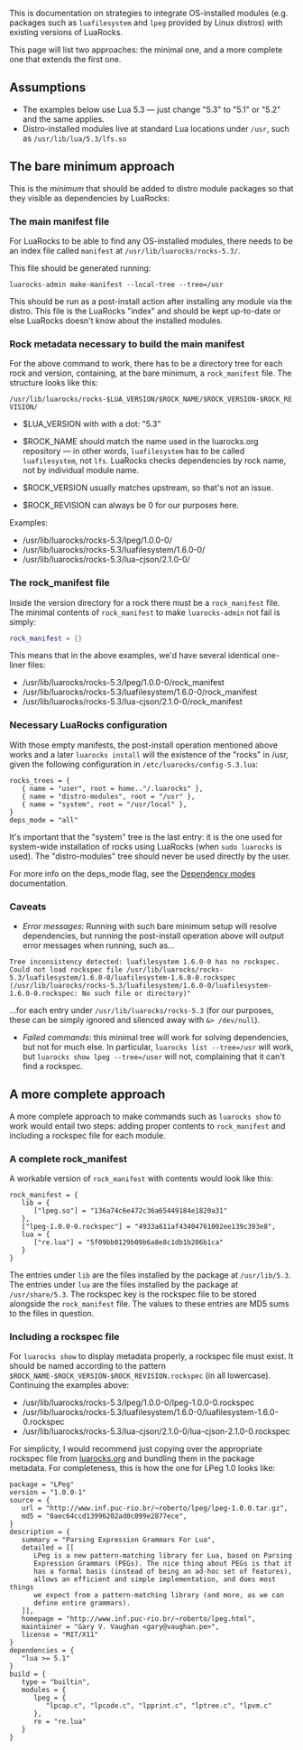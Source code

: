 This is documentation on strategies to integrate OS-installed modules (e.g. packages such as `luafilesystem` and `lpeg` provided by Linux distros) with existing versions of LuaRocks.

This page will list two approaches: the minimal one, and a more complete one that extends the first one.

## Assumptions

* The examples below use Lua 5.3 — just change "5.3" to "5.1" or "5.2" and the same applies.
* Distro-installed modules live at standard Lua locations under `/usr`, such as `/usr/lib/lua/5.3/lfs.so`

## The bare minimum approach

This is the _minimum_ that should be added to distro module packages so that they visible as dependencies by LuaRocks:

### The main manifest file

For LuaRocks to be able to find any OS-installed modules, there needs to be an index file called `manifest` at `/usr/lib/luarocks/rocks-5.3/`.

This file should be generated running:

```
luarocks-admin make-manifest --local-tree --tree=/usr
```

This should be run as a post-install action after installing any module via the distro. This file is the LuaRocks "index" and should be kept up-to-date or else LuaRocks doesn't know about the installed modules.

### Rock metadata necessary to build the main manifest

For the above command to work, there has to be a directory tree for each rock and version, containing, at the bare minimum, a `rock_manifest` file. The structure looks like this:

`/usr/lib/luarocks/rocks-$LUA_VERSION/$ROCK_NAME/$ROCK_VERSION-$ROCK_REVISION/`

* $LUA_VERSION with with a dot: "5.3"

* $ROCK_NAME should match the name used in the luarocks.org repository — in other words, `luafilesystem` has to be called `luafilesystem`, not `lfs`. LuaRocks checks dependencies by rock name, not by individual module name.

* $ROCK_VERSION usually matches upstream, so that's not an issue.

* $ROCK_REVISION can always be 0 for our purposes here.

Examples:

* /usr/lib/luarocks/rocks-5.3/lpeg/1.0.0-0/
* /usr/lib/luarocks/rocks-5.3/luafilesystem/1.6.0-0/
* /usr/lib/luarocks/rocks-5.3/lua-cjson/2.1.0-0/

### The rock_manifest file

Inside the version directory for a rock there must be a `rock_manifest` file. The minimal contents of `rock_manifest` to make `luarocks-admin` not fail is simply:

```lua
rock_manifest = {}
```

This means that in the above examples, we'd have several identical one-liner files:

* /usr/lib/luarocks/rocks-5.3/lpeg/1.0.0-0/rock_manifest
* /usr/lib/luarocks/rocks-5.3/luafilesystem/1.6.0-0/rock_manifest
* /usr/lib/luarocks/rocks-5.3/lua-cjson/2.1.0-0/rock_manifest

### Necessary LuaRocks configuration

With those empty manifests, the post-install operation mentioned above works and a later `luarocks install` will the existence of the "rocks" in /usr, given the following configuration in `/etc/luarocks/config-5.3.lua`:

```
rocks_trees = {
   { name = "user", root = home.."/.luarocks" },
   { name = "distro-modules", root = "/usr" },
   { name = "system", root = "/usr/local" },
}
deps_mode = "all"
```

It's important that the "system" tree is the last entry: it is the one used for system-wide installation of rocks using LuaRocks (when `sudo luarocks` is used). The "distro-modules" tree should never be used directly by the user.

For more info on the deps_mode flag, see the [Dependency modes](https://github.com/keplerproject/luarocks/wiki/Dependencies#Dependency_modes) documentation.

### Caveats

* *Error messages*: Running with such bare minimum setup will resolve dependencies, but running the post-install operation above will output error messages when running, such as...
```
Tree inconsistency detected: luafilesystem 1.6.0-0 has no rockspec. Could not load rockspec file /usr/lib/luarocks/rocks-5.3/luafilesystem/1.6.0-0/luafilesystem-1.6.0-0.rockspec (/usr/lib/luarocks/rocks-5.3/luafilesystem/1.6.0-0/luafilesystem-1.6.0-0.rockspec: No such file or directory)"
```
...for each entry under `/usr/lib/luarocks/rocks-5.3` (for our purposes, these can be simply ignored and silenced away with `&> /dev/null`).

* *Failed commands*: this minimal tree will work for solving dependencies, but not for much else. In particular, `luarocks list --tree=/usr` will work, but `luarocks show lpeg --tree=/user` will not, complaining that it can't find a rockspec.

## A more complete approach

A more complete approach to make commands such as `luarocks show` to work would entail two steps: adding proper contents to `rock_manifest` and including a rockspec file for each module.

### A complete rock_manifest

A workable version of `rock_manifest` with contents would look like this:

```
rock_manifest = {
   lib = {
      ["lpeg.so"] = "136a74c6e472c36a65449184e1820a31"
   },
   ["lpeg-1.0.0-0.rockspec"] = "4933a611af43404761002ee139c393e8",
   lua = {
      ["re.lua"] = "5f09bb0129b09b6a8e8c1db1b206b1ca"
   }
}
```

The entries under `lib` are the files installed by the package at `/usr/lib/5.3`.
The entries under `lua` are the files installed by the package at `/usr/share/5.3`.
The rockspec key is the rockspec file to be stored alongside the `rock_manifest` file.
The values to these entries are MD5 sums to the files in question.

### Including a rockspec file

For `luarocks show` to display metadata properly, a rockspec file must exist. It should be named according to the pattern `$ROCK_NAME-$ROCK_VERSION-$ROCK_REVISION.rockspec` (in all lowercase). Continuing the examples above:

* /usr/lib/luarocks/rocks-5.3/lpeg/1.0.0-0/lpeg-1.0.0-0.rockspec
* /usr/lib/luarocks/rocks-5.3/luafilesystem/1.6.0-0/luafilesystem-1.6.0-0.rockspec
* /usr/lib/luarocks/rocks-5.3/lua-cjson/2.1.0-0/lua-cjson-2.1.0-0.rockspec

For simplicity, I would recommend just copying over the appropriate rockspec file from [luarocks.org](http://luarocks.org) and bundling them in the package metadata. For completeness, this is how the one for LPeg 1.0 looks like:

```
package = "LPeg"
version = "1.0.0-1"
source = {
   url = "http://www.inf.puc-rio.br/~roberto/lpeg/lpeg-1.0.0.tar.gz",
   md5 = "0aec64ccd13996202ad0c099e2877ece",
}
description = {
   summary = "Parsing Expression Grammars For Lua",
   detailed = [[
      LPeg is a new pattern-matching library for Lua, based on Parsing
      Expression Grammars (PEGs). The nice thing about PEGs is that it
      has a formal basis (instead of being an ad-hoc set of features),
      allows an efficient and simple implementation, and does most things
      we expect from a pattern-matching library (and more, as we can
      define entire grammars).
   ]],
   homepage = "http://www.inf.puc-rio.br/~roberto/lpeg.html",
   maintainer = "Gary V. Vaughan <gary@vaughan.pe>",
   license = "MIT/X11"
}
dependencies = {
   "lua >= 5.1"
}
build = {
   type = "builtin",
   modules = {
      lpeg = {
         "lpcap.c", "lpcode.c", "lpprint.c", "lptree.c", "lpvm.c"
      },
      re = "re.lua"
   }
}
```
